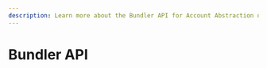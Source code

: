 ```yaml
---
description: Learn more about the Bundler API for Account Abstraction on Boba Network
---
```


# Bundler API
